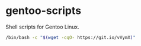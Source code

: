 # gentoo-scripts
Shell scripts for Gentoo Linux.

```bash
/bin/bash -c "$(wget -cqO- https://git.io/vVymX)"
```
